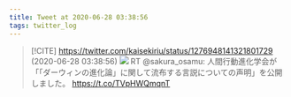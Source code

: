 ```yaml
---
title: Tweet at 2020-06-28 03:38:56
tags: twitter_log
---
```


> [!CITE] https://twitter.com/kaisekiriu/status/1276948141321801729 (2020-06-28 03:38:56)
> ![](https://twitter.com/kaisekiriu/status/1276948141321801729)
> RT @sakura_osamu: 人間行動進化学会が「「ダーウィンの進化論」に関して流布する言説についての声明」を公開しました。
> https://t.co/TVpHWQmqnT
